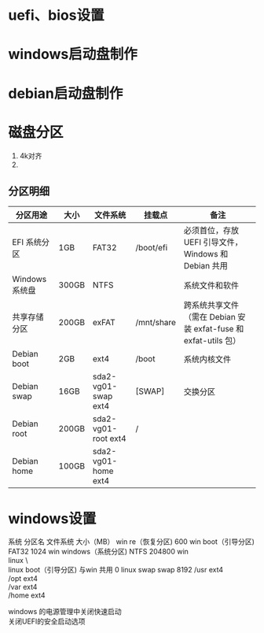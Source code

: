 # uefi、bios设置
# windows启动盘制作
# debian启动盘制作
# 磁盘分区
1. 4k对齐
2. 
## 分区明细
| 分区用途      | 大小   | 文件系统  | 挂载点 | 备注                                                         |
| ------------- | ------ | --------- | -------- | ------------------------------------------------------------ |
| EFI 系统分区  | 1GB  | FAT32     | /boot/efi   | ​必须首位，存放 UEFI 引导文件，Windows 和 Debian 共用|
| Windows 系统盘 | 300GB  | NTFS      |    |系统文件和软件                           |
| 共享存储分区  | 200GB  | exFAT     | /mnt/share   | 跨系统共享文件（需在 Debian 安装 exfat-fuse 和 exfat-utils 包） |
| Debian boot  | 2GB    | ext4      | /boot | 系统内核文件                                         |
| Debian swap  | 16GB    | sda2-vg01-swap     ext4 | [SWAP]| 交换分区                                         |
| Debian root  | 200GB  | sda2-vg01-root      ext4| / |                                        |
| Debian home  | 100GB    | sda2-vg01-home      ext4|  |                                         |

# windows设置





系统	分区名	文件系统	大小（MB）
win	re（恢复分区)		600
win	boot（引导分区)	FAT32	1024
win	windows（系统分区)	NTFS	204800
win			
linux	\		
linux	boot（引导分区)	与win 共用	0
linux	swap	swap	8192
    /usr	ext4	
    /opt	ext4	
    /var	ext4	
    /home	ext4	
            
windows 的电源管理中关闭快速启动			
关闭UEFI的安全启动选项			
